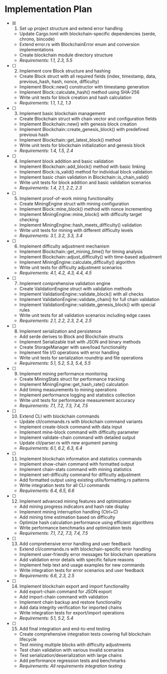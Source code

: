 # Implementation Plan

- [x] 1. Set up project structure and extend error handling

  - Update Cargo.toml with blockchain-specific dependencies (serde, chrono, bincode)
  - Extend error.rs with BlockchainError enum and conversion implementations
  - Create blockchain module directory structure
  - _Requirements: 1.1, 2.3, 5.5_

- [ ] 2. Implement core Block structure and hashing

  - Create Block struct with all required fields (index, timestamp, data, previous_hash, hash, nonce, difficulty)
  - Implement Block::new() constructor with timestamp generation
  - Implement Block::calculate_hash() method using SHA-256
  - Write unit tests for block creation and hash calculation
  - _Requirements: 1.1, 1.2, 1.3_

- [ ] 3. Implement basic blockchain management

  - Create Blockchain struct with chain vector and configuration fields
  - Implement Blockchain::new() with genesis block creation
  - Implement Blockchain::create_genesis_block() with predefined previous hash
  - Implement Blockchain::get_latest_block() method
  - Write unit tests for blockchain initialization and genesis block
  - _Requirements: 1.4, 1.5, 2.4_

- [ ] 4. Implement block addition and basic validation

  - Implement Blockchain::add_block() method with basic linking
  - Implement Block::is_valid() method for individual block validation
  - Implement basic chain validation in Blockchain::is_chain_valid()
  - Write unit tests for block addition and basic validation scenarios
  - _Requirements: 1.4, 2.1, 2.2, 2.3_

- [ ] 5. Implement proof-of-work mining functionality

  - Create MiningEngine struct with mining configuration
  - Implement Block::mine_block() method with nonce incrementing
  - Implement MiningEngine::mine_block() with difficulty target checking
  - Implement MiningEngine::hash_meets_difficulty() validation
  - Write unit tests for mining with different difficulty levels
  - _Requirements: 3.1, 3.2, 3.3, 3.4_

- [ ] 6. Implement difficulty adjustment mechanism

  - Implement Blockchain::get_mining_time() for timing analysis
  - Implement Blockchain::adjust_difficulty() with time-based adjustment
  - Implement MiningEngine::calculate_difficulty() algorithm
  - Write unit tests for difficulty adjustment scenarios
  - _Requirements: 4.1, 4.2, 4.3, 4.4, 4.5_

- [ ] 7. Implement comprehensive validation engine

  - Create ValidationEngine struct with validation methods
  - Implement ValidationEngine::validate_block() with all checks
  - Implement ValidationEngine::validate_chain() for full chain validation
  - Implement ValidationEngine::validate_genesis_block() with special rules
  - Write unit tests for all validation scenarios including edge cases
  - _Requirements: 2.1, 2.2, 2.3, 2.4, 2.5_

- [ ] 8. Implement serialization and persistence

  - Add serde derives to Block and Blockchain structs
  - Implement Serializable trait with JSON and binary methods
  - Create StorageManager with save/load functionality
  - Implement file I/O operations with error handling
  - Write unit tests for serialization roundtrip and file operations
  - _Requirements: 5.1, 5.2, 5.3, 5.4, 5.5_

- [ ] 9. Implement mining performance monitoring

  - Create MiningStats struct for performance tracking
  - Implement MiningEngine::get_hash_rate() calculation
  - Add timing measurements to mining operations
  - Implement performance logging and statistics collection
  - Write unit tests for performance measurement accuracy
  - _Requirements: 7.1, 7.2, 7.3, 7.4, 7.5_

- [ ] 10. Extend CLI with blockchain commands

  - Update cli/commands.rs with blockchain command variants
  - Implement create-block command with data input
  - Implement mine-block command with difficulty parameter
  - Implement validate-chain command with detailed output
  - Update cli/parser.rs with new argument parsing
  - _Requirements: 6.1, 6.2, 6.3, 6.4_

- [ ] 11. Implement blockchain information and statistics commands

  - Implement show-chain command with formatted output
  - Implement chain-stats command with mining statistics
  - Implement set-difficulty command for difficulty adjustment
  - Add formatted output using existing utils/formatting.rs patterns
  - Write integration tests for all CLI commands
  - _Requirements: 6.4, 6.5, 6.6_

- [ ] 12. Implement advanced mining features and optimization

  - Add mining progress indicators and hash rate display
  - Implement mining interruption handling (Ctrl+C)
  - Add mining time estimation based on difficulty
  - Optimize hash calculation performance using efficient algorithms
  - Write performance benchmarks and optimization tests
  - _Requirements: 7.1, 7.2, 7.3, 7.4, 7.5_

- [ ] 13. Add comprehensive error handling and user feedback

  - Extend cli/commands.rs with blockchain-specific error handling
  - Implement user-friendly error messages for blockchain operations
  - Add validation error details with specific failure reasons
  - Implement help text and usage examples for new commands
  - Write integration tests for error scenarios and user feedback
  - _Requirements: 6.6, 2.3, 2.5_

- [ ] 14. Implement blockchain export and import functionality

  - Add export-chain command for JSON export
  - Add import-chain command with validation
  - Implement chain backup and restore functionality
  - Add data integrity verification for imported chains
  - Write integration tests for export/import operations
  - _Requirements: 5.1, 5.2, 5.4_

- [ ] 15. Add final integration and end-to-end testing
  - Create comprehensive integration tests covering full blockchain lifecycle
  - Test mining multiple blocks with difficulty adjustments
  - Test chain validation with various invalid scenarios
  - Test serialization/deserialization with large chains
  - Add performance regression tests and benchmarks
  - _Requirements: All requirements integration testing_
